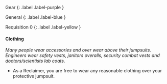 
Gear
{: .label .label-purple }

General
{: .label .label-blue }

Requisition 0
{: .label .label-yellow }
#### Clothing
*Many people wear accessories and over wear above their jumpsuits. Engineers wear safety vests, janitors overalls, security combat vests and doctors/scientists lab coats.* 
* As a Reclaimer, you are free to wear any reasonable clothing over your protective jumpsuit.
